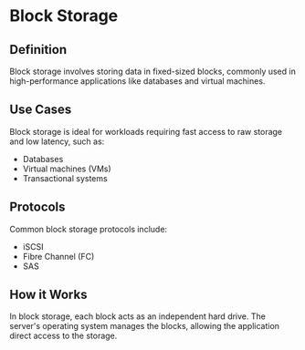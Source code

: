 # Block Storage

## Definition
Block storage involves storing data in fixed-sized blocks, commonly used in high-performance applications like databases and virtual machines.

## Use Cases
Block storage is ideal for workloads requiring fast access to raw storage and low latency, such as:
- Databases
- Virtual machines (VMs)
- Transactional systems

## Protocols
Common block storage protocols include:
- iSCSI
- Fibre Channel (FC)
- SAS

## How it Works
In block storage, each block acts as an independent hard drive. The server's operating system manages the blocks, allowing the application direct access to the storage.
